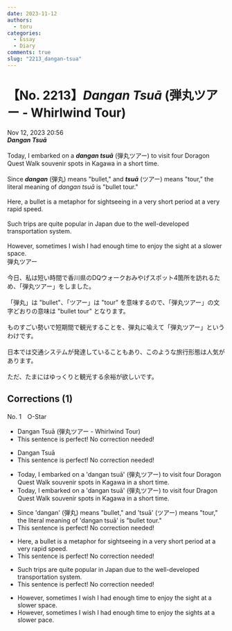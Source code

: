 ```yaml
---
date: 2023-11-12
authors:
  - toru
categories:
  - Essay
  - Diary
comments: true
slug: "2213_dangan-tsua"
---
```


# 【No. 2213】<strong><em>Dangan Tsuā</strong></em> (弾丸ツアー - Whirlwind Tour)
<div class="date">Nov 12, 2023 20:56</div>
<div id="post"><div id="body_show_ori">
<strong><em>Dangan Tsuā</strong></em><br/><br/>Today, I embarked on a <strong><em>dangan tsuā</em></strong> (弾丸ツアー) to visit four Doragon Quest Walk souvenir spots in Kagawa in a short time.<br/><br/>Since <strong><em>dangan</em></strong> (弾丸) means "bullet," and <strong><em>tsuā</em></strong> (ツアー) means "tour," the literal meaning of <em>dangan tsuā</em> is "bullet tour."<br/><br/>Here, a bullet is a metaphor for sightseeing in a very short period at a very rapid speed.<br/><br/>Such trips are quite popular in Japan due to the well-developed transportation system.<br/><br/>However, sometimes I wish I had enough time to enjoy the sight at a slower space.
</div></div>

<!-- more -->

<div id="post_ja"><div id="body_show_mo">
弾丸ツアー<br/><br/>今日、私は短い時間で香川県のDQウォークおみやげスポット4箇所を訪れるため、「弾丸ツアー」をしました。<br/><br/>「弾丸」は "bullet"、「ツアー」は "tour" を意味するので、「弾丸ツアー」の文字どおりの意味は "bullet tour" となります。<br/><br/>ものすごい勢いで短期間で観光することを、弾丸に喩えて「弾丸ツアー」というわけです。<br/><br/>日本では交通システムが発達していることもあり、このような旅行形態は人気があります。<br/><br/>ただ、たまにはゆっくりと観光する余裕が欲しいです。
</div></div>

## Corrections (1)
<div id="block"><div class="first_name"> No. 1　<span class="just_name">O-Star</span></div><div id="block2">
<ul class="correction_field">
<li class="incorrect">Dangan Tsuā (弾丸ツアー - Whirlwind Tour)</li>
<li class="corrected perfect">This sentence is perfect! No correction needed!</li>
</ul>
<ul class="correction_field">
<li class="incorrect">Dangan Tsuā</li>
<li class="corrected perfect">This sentence is perfect! No correction needed!</li>
</ul>
<ul class="correction_field">
<li class="incorrect">Today, I embarked on a 'dangan tsuā' (弾丸ツアー) to visit four Doragon Quest Walk souvenir spots in Kagawa in a short time.</li>
<li class="corrected correct">
Today, I embarked on a 'dangan tsuā' (弾丸ツアー) to visit four<span class="f_bold"> Dragon</span> Quest Walk souvenir spots in Kagawa in a short time.
</li>
</ul>
<ul class="correction_field">
<li class="incorrect">Since 'dangan' (弾丸) means "bullet," and 'tsuā' (ツアー) means "tour," the literal meaning of 'dangan tsuā' is "bullet tour."</li>
<li class="corrected perfect">This sentence is perfect! No correction needed!</li>
</ul>
<ul class="correction_field">
<li class="incorrect">Here, a bullet is a metaphor for sightseeing in a very short period at a very rapid speed.</li>
<li class="corrected perfect">This sentence is perfect! No correction needed!</li>
</ul>
<ul class="correction_field">
<li class="incorrect">Such trips are quite popular in Japan due to the well-developed transportation system.</li>
<li class="corrected perfect">This sentence is perfect! No correction needed!</li>
</ul>
<ul class="correction_field">
<li class="incorrect">However, sometimes I wish I had enough time to enjoy the sight at a slower space.</li>
<li class="corrected correct">
However, sometimes I wish I had enough time to enjoy the<span class="f_bold"> sights</span> at a slowe<span class="f_bold">r pace.</span>
</li>
</ul>
</div></div>
